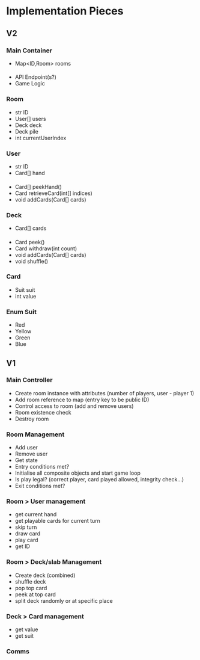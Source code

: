 # Implementation Pieces

## V2

### Main Container
  - Map<ID,Room> rooms
####
  - API Endpoint(s?)
  - Game Logic

### Room
  - str ID
  - User[] users
  - Deck deck
  - Deck pile
  - int currentUserIndex

### User
  - str ID
  - Card[] hand
  ####
  - Card[] peekHand()
  - Card retrieveCard(int[] indices)
  - void addCards(Card[] cards)

### Deck
  - Card[] cards
  ####
  - Card peek()
  - Card withdraw(int count)
  - void addCards(Card[] cards)
  - void shuffle()

### Card
  - Suit suit
  - int value

### Enum Suit
  - Red
  - Yellow
  - Green
  - Blue


## V1

### Main Controller
  - Create room instance with attributes (number of players, user - player 1)
  - Add room reference to map (entry key to be public ID)
  - Control access to room (add and remove users)
  - Room existence check
  - Destroy room

### Room Management
  - Add user
  - Remove user
  - Get state
  - Entry conditions met?
  - Initialise all composite objects and start game loop
  - Is play legal? (correct player, card played allowed, integrity check...)
  - Exit conditions met?

### Room > User management
  - get current hand
  - get playable cards for current turn
  - skip turn
  - draw card
  - play card
  - get ID

### Room > Deck/slab Management
  - Create deck (combined)
  - shuffle deck
  - pop top card
  - peek at top card
  - split deck randomly or at specific place
    
### Deck > Card management
  - get value
  - get suit

### Comms
